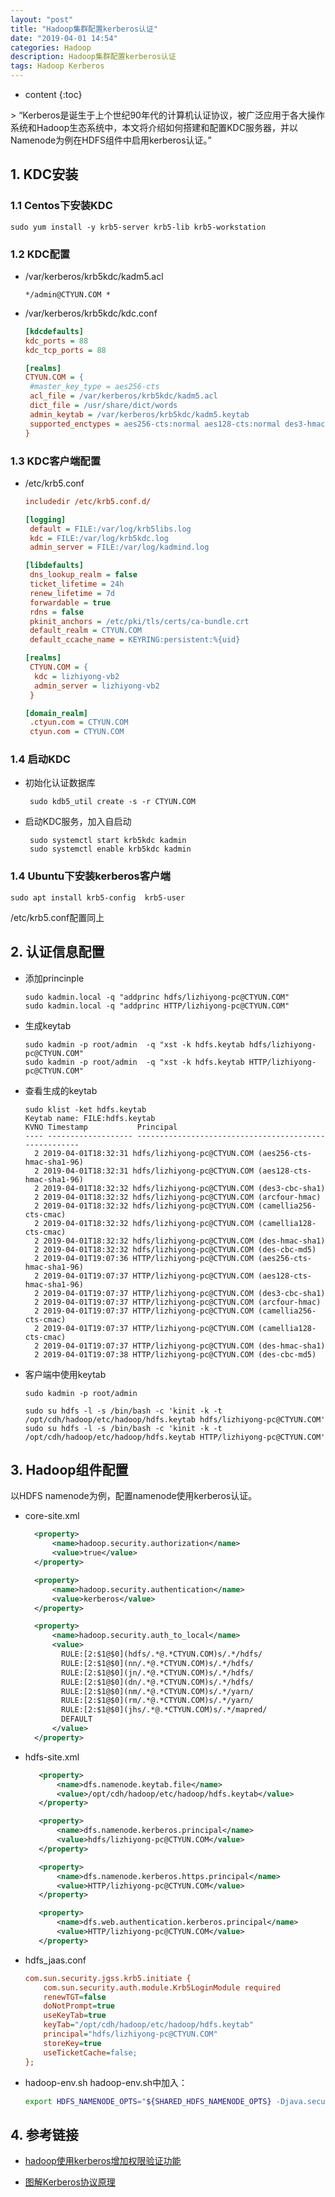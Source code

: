 ```yaml
---
layout: "post"
title: "Hadoop集群配置kerberos认证"
date: "2019-04-01 14:54"
categories: Hadoop
description: Hadoop集群配置kerberos认证
tags: Hadoop Kerberos
---
```


* content
{:toc}

<div class="postImg" style="background-image:url(http://carforeasy.cn/hadoop集群配置kerberos认证-df5986fb.png)"></div>
> “Kerberos是诞生于上个世纪90年代的计算机认证协议，被广泛应用于各大操作系统和Hadoop生态系统中，本文将介绍如何搭建和配置KDC服务器，并以Namenode为例在HDFS组件中启用kerberos认证。”





## 1. KDC安装
### 1.1 Centos下安装KDC

  ```
  sudo yum install -y krb5-server krb5-lib krb5-workstation
  ```

### 1.2 KDC配置
+ /var/kerberos/krb5kdc/kadm5.acl

  ```
  */admin@CTYUN.COM	*
  ```

+ /var/kerberos/krb5kdc/kdc.conf

  ```ini
  [kdcdefaults]
  kdc_ports = 88
  kdc_tcp_ports = 88

  [realms]
  CTYUN.COM = {
   #master_key_type = aes256-cts
   acl_file = /var/kerberos/krb5kdc/kadm5.acl
   dict_file = /usr/share/dict/words
   admin_keytab = /var/kerberos/krb5kdc/kadm5.keytab
   supported_enctypes = aes256-cts:normal aes128-cts:normal des3-hmac-sha1:normal arcfour-hmac:normal camellia256-cts:normal camellia128-cts:normal des-hmac-sha1:normal des-cbc-md5:normal des-cbc-crc:normal
  }
  ```

### 1.3 KDC客户端配置
+ /etc/krb5.conf

  ```ini
  includedir /etc/krb5.conf.d/

  [logging]
   default = FILE:/var/log/krb5libs.log
   kdc = FILE:/var/log/krb5kdc.log
   admin_server = FILE:/var/log/kadmind.log

  [libdefaults]
   dns_lookup_realm = false
   ticket_lifetime = 24h
   renew_lifetime = 7d
   forwardable = true
   rdns = false
   pkinit_anchors = /etc/pki/tls/certs/ca-bundle.crt
   default_realm = CTYUN.COM
   default_ccache_name = KEYRING:persistent:%{uid}

  [realms]
   CTYUN.COM = {
    kdc = lizhiyong-vb2
    admin_server = lizhiyong-vb2
   }

  [domain_realm]
   .ctyun.com = CTYUN.COM
   ctyun.com = CTYUN.COM
  ```

### 1.4 启动KDC
+ 初始化认证数据库

  ```
   sudo kdb5_util create -s -r CTYUN.COM
  ```

+ 启动KDC服务，加入自启动

  ```
   sudo systemctl start krb5kdc kadmin
   sudo systemctl enable krb5kdc kadmin
  ```

### 1.4 Ubuntu下安装kerberos客户端

  ```
  sudo apt install krb5-config  krb5-user
  ```

  /etc/krb5.conf配置同上
## 2. 认证信息配置
+ 添加princinple
  ```
  sudo kadmin.local -q "addprinc hdfs/lizhiyong-pc@CTYUN.COM"
  sudo kadmin.local -q "addprinc HTTP/lizhiyong-pc@CTYUN.COM"
  ```
+ 生成keytab
  ```
  sudo kadmin -p root/admin  -q "xst -k hdfs.keytab hdfs/lizhiyong-pc@CTYUN.COM"
  sudo kadmin -p root/admin  -q "xst -k hdfs.keytab HTTP/lizhiyong-pc@CTYUN.COM"
  ```
+ 查看生成的keytab
  ```
  sudo klist -ket hdfs.keytab
  Keytab name: FILE:hdfs.keytab
  KVNO Timestamp           Principal
  ---- ------------------- ------------------------------------------------------
    2 2019-04-01T18:32:31 hdfs/lizhiyong-pc@CTYUN.COM (aes256-cts-hmac-sha1-96)
    2 2019-04-01T18:32:31 hdfs/lizhiyong-pc@CTYUN.COM (aes128-cts-hmac-sha1-96)
    2 2019-04-01T18:32:32 hdfs/lizhiyong-pc@CTYUN.COM (des3-cbc-sha1)
    2 2019-04-01T18:32:32 hdfs/lizhiyong-pc@CTYUN.COM (arcfour-hmac)
    2 2019-04-01T18:32:32 hdfs/lizhiyong-pc@CTYUN.COM (camellia256-cts-cmac)
    2 2019-04-01T18:32:32 hdfs/lizhiyong-pc@CTYUN.COM (camellia128-cts-cmac)
    2 2019-04-01T18:32:32 hdfs/lizhiyong-pc@CTYUN.COM (des-hmac-sha1)
    2 2019-04-01T18:32:32 hdfs/lizhiyong-pc@CTYUN.COM (des-cbc-md5)
    2 2019-04-01T19:07:36 HTTP/lizhiyong-pc@CTYUN.COM (aes256-cts-hmac-sha1-96)
    2 2019-04-01T19:07:37 HTTP/lizhiyong-pc@CTYUN.COM (aes128-cts-hmac-sha1-96)
    2 2019-04-01T19:07:37 HTTP/lizhiyong-pc@CTYUN.COM (des3-cbc-sha1)
    2 2019-04-01T19:07:37 HTTP/lizhiyong-pc@CTYUN.COM (arcfour-hmac)
    2 2019-04-01T19:07:37 HTTP/lizhiyong-pc@CTYUN.COM (camellia256-cts-cmac)
    2 2019-04-01T19:07:37 HTTP/lizhiyong-pc@CTYUN.COM (camellia128-cts-cmac)
    2 2019-04-01T19:07:37 HTTP/lizhiyong-pc@CTYUN.COM (des-hmac-sha1)
    2 2019-04-01T19:07:38 HTTP/lizhiyong-pc@CTYUN.COM (des-cbc-md5)
  ```

+ 客户端中使用keytab
  ```
  sudo kadmin -p root/admin
  ```
  ```
  sudo su hdfs -l -s /bin/bash -c 'kinit -k -t /opt/cdh/hadoop/etc/hadoop/hdfs.keytab hdfs/lizhiyong-pc@CTYUN.COM'
  sudo su hdfs -l -s /bin/bash -c 'kinit -k -t /opt/cdh/hadoop/etc/hadoop/hdfs.keytab HTTP/lizhiyong-pc@CTYUN.COM'
  ```

## 3. Hadoop组件配置
以HDFS namenode为例，配置namenode使用kerberos认证。
+ core-site.xml
  ```xml
    <property>
        <name>hadoop.security.authorization</name>
        <value>true</value>
    </property>

    <property>
        <name>hadoop.security.authentication</name>
        <value>kerberos</value>
    </property>

    <property>
        <name>hadoop.security.auth_to_local</name>
        <value>
          RULE:[2:$1@$0](hdfs/.*@.*CTYUN.COM)s/.*/hdfs/
          RULE:[2:$1@$0](nn/.*@.*CTYUN.COM)s/.*/hdfs/
          RULE:[2:$1@$0](jn/.*@.*CTYUN.COM)s/.*/hdfs/
          RULE:[2:$1@$0](dn/.*@.*CTYUN.COM)s/.*/hdfs/
          RULE:[2:$1@$0](nm/.*@.*CTYUN.COM)s/.*/yarn/
          RULE:[2:$1@$0](rm/.*@.*CTYUN.COM)s/.*/yarn/
          RULE:[2:$1@$0](jhs/.*@.*CTYUN.COM)s/.*/mapred/
          DEFAULT
        </value>
    </property>
  ```

+ hdfs-site.xml

  ```xml
     <property>
         <name>dfs.namenode.keytab.file</name>
         <value>/opt/cdh/hadoop/etc/hadoop/hdfs.keytab</value>
     </property>

     <property>
         <name>dfs.namenode.kerberos.principal</name>
         <value>hdfs/lizhiyong-pc@CTYUN.COM</value>
     </property>

     <property>
         <name>dfs.namenode.kerberos.https.principal</name>
         <value>HTTP/lizhiyong-pc@CTYUN.COM</value>
     </property>

     <property>
         <name>dfs.web.authentication.kerberos.principal</name>
         <value>HTTP/lizhiyong-pc@CTYUN.COM</value>
     </property>
  ```

+ hdfs_jaas.conf
  ```ini
  com.sun.security.jgss.krb5.initiate {
      com.sun.security.auth.module.Krb5LoginModule required
      renewTGT=false
      doNotPrompt=true
      useKeyTab=true
      keyTab="/opt/cdh/hadoop/etc/hadoop/hdfs.keytab"
      principal="hdfs/lizhiyong-pc@CTYUN.COM"
      storeKey=true
      useTicketCache=false;
  };
  ```
+ hadoop-env.sh
hadoop-env.sh中加入：
  ```sh
  export HDFS_NAMENODE_OPTS="${SHARED_HDFS_NAMENODE_OPTS} -Djava.security.auth.login.config=/opt/cdh/hadoop/etc/hadoop/hdfs_jaas.conf"
  ```
## 4. 参考链接

+ [hadoop使用kerberos增加权限验证功能](http://www.aboutyun.com/blog-1330-933.html)

+ [图解Kerberos协议原理](http://www.nosqlnotes.com/technotes/kerberos-protocol/)

